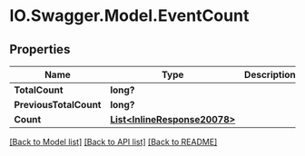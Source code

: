 # IO.Swagger.Model.EventCount
## Properties

Name | Type | Description | Notes
------------ | ------------- | ------------- | -------------
**TotalCount** | **long?** |  | [optional] 
**PreviousTotalCount** | **long?** |  | [optional] 
**Count** | [**List&lt;InlineResponse20078&gt;**](InlineResponse20078.md) |  | [optional] 

[[Back to Model list]](../README.md#documentation-for-models) [[Back to API list]](../README.md#documentation-for-api-endpoints) [[Back to README]](../README.md)

